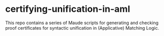 # certifying-unification-in-aml
This repo contains a series of Maude scripts for generating and checking proof certificates for syntactic unification in (Applicative) Matching Logic.
